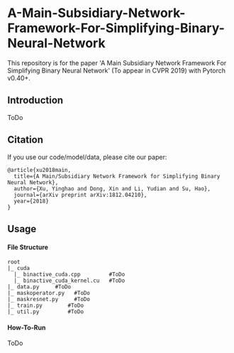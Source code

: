 # A-Main-Subsidiary-Network-Framework-For-Simplifying-Binary-Neural-Network
This repository is for the paper 'A Main Subsidiary Network Framework For Simplifying Binary Neural Network' (To appear in CVPR 2019) with Pytorch v0.40+.

## Introduction
ToDo
## Citation
If you use our code/model/data, please cite our paper:
```
@article{xu2018main,
  title={A Main/Subsidiary Network Framework for Simplifying Binary Neural Network},
  author={Xu, Yinghao and Dong, Xin and Li, Yudian and Su, Hao},
  journal={arXiv preprint arXiv:1812.04210},
  year={2018}
}
```

## Usage
#### File Structure
```
root
|_ cuda
  |_ binactive_cuda.cpp         #ToDo
  |_ binactive_cuda_kernel.cu   #ToDo
|_ data.py     #ToDo
|_ maskoperator.py   #ToDo
|_ maskresnet.py     #ToDo
|_ train.py        #ToDo
|_ util.py         #ToDo
```
#### How-To-Run
ToDo
